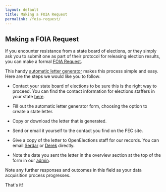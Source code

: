 ```yaml
---
layout: default
title: Making a FOIA Request
permalink: /foia-request/
---
```


## Making a FOIA Request

If you encounter resistance from a state board of elections, or they simply ask you to submit one as part of their protocol for releasing election results, you can make a formal [FOIA Request](http://www.foia.gov/).

This handy [automatic letter generator](http://www.rcfp.org/foia) makes this process simple and easy. Here are the steps we would like you to follow:

* Contact your state board of elections to be sure this is the right way to proceed. You can find the contact information for elections staffers in your state [here](http://www.fec.gov/pubrec/cfsdd/cfsdd.shtml).

* Fill out the automatic letter generator form, choosing the option to create a state letter.

* Copy or download the letter that is generated.

* Send or email it yourself to the contact you find on the FEC site.

* Give a copy of the letter to OpenElections staff for our records. You can email [Serdar](mailto:zstumgoren@gmail.com) or [Derek](mailto:dwillis@gmail.com) directly.

* Note the date you sent the letter in the overview section at the top of the form in our [admin](http://dashboard.openelections.net/admin). 


Note any further responses and outcomes in this field as your data acquisition process progresses.

That's it!
